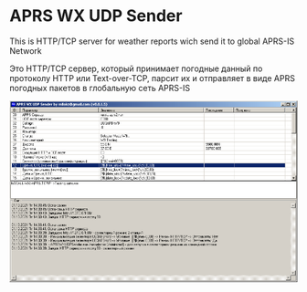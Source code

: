 # APRS WX UDP Sender

This is HTTP/TCP server for weather reports wich send it to global APRS-IS Network

Это HTTP/TCP сервер, который принимает погодные данный по протоколу HTTP или Text-over-TCP,
парсит их и отправляет в виде APRS погодных пакетов в глобальную сеть APRS-IS

<img src="window.png"/>
